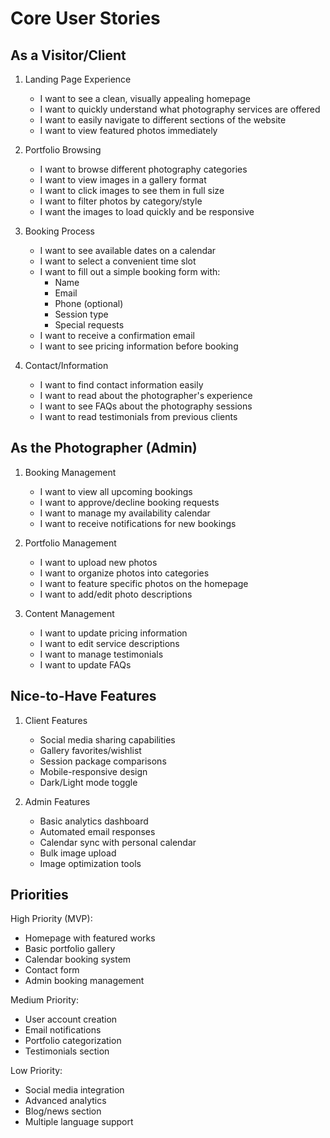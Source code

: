 # Core User Stories

## As a Visitor/Client
1. Landing Page Experience
   - I want to see a clean, visually appealing homepage
   - I want to quickly understand what photography services are offered
   - I want to easily navigate to different sections of the website
   - I want to view featured photos immediately

2. Portfolio Browsing
   - I want to browse different photography categories
   - I want to view images in a gallery format
   - I want to click images to see them in full size
   - I want to filter photos by category/style
   - I want the images to load quickly and be responsive

3. Booking Process
   - I want to see available dates on a calendar
   - I want to select a convenient time slot
   - I want to fill out a simple booking form with:
     * Name
     * Email
     * Phone (optional)
     * Session type
     * Special requests
   - I want to receive a confirmation email
   - I want to see pricing information before booking

4. Contact/Information
   - I want to find contact information easily
   - I want to read about the photographer's experience
   - I want to see FAQs about the photography sessions
   - I want to read testimonials from previous clients

## As the Photographer (Admin)
1. Booking Management
   - I want to view all upcoming bookings
   - I want to approve/decline booking requests
   - I want to manage my availability calendar
   - I want to receive notifications for new bookings

2. Portfolio Management
   - I want to upload new photos
   - I want to organize photos into categories
   - I want to feature specific photos on the homepage
   - I want to add/edit photo descriptions

3. Content Management
   - I want to update pricing information
   - I want to edit service descriptions
   - I want to manage testimonials
   - I want to update FAQs

## Nice-to-Have Features
1. Client Features
   - Social media sharing capabilities
   - Gallery favorites/wishlist
   - Session package comparisons
   - Mobile-responsive design
   - Dark/Light mode toggle

2. Admin Features
   - Basic analytics dashboard
   - Automated email responses
   - Calendar sync with personal calendar
   - Bulk image upload
   - Image optimization tools

## Priorities
High Priority (MVP):
   - Homepage with featured works
   - Basic portfolio gallery
   - Calendar booking system
   - Contact form
   - Admin booking management

Medium Priority:
   - User account creation
   - Email notifications
   - Portfolio categorization
   - Testimonials section

Low Priority:
   - Social media integration
   - Advanced analytics
   - Blog/news section
   - Multiple language support